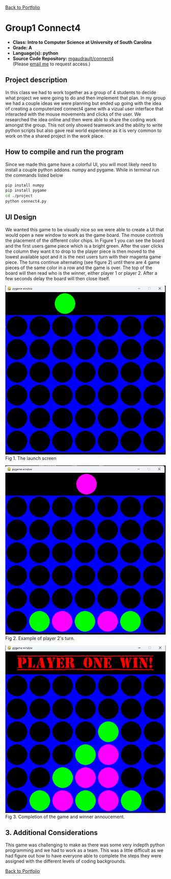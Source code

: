 [Back to Portfolio](./)

Group1 Connect4
===============

-   **Class: Intro to Computer Science at University of South Carolina** 
-   **Grade: A** 
-   **Language(s): python** 
-   **Source Code Repository:** [mgaudrault/connect4](https://github.com/mgaudrault/connect4)  
    (Please [email me](mailto:mkgaudrault@csustudent.net?subject=GitHub%20Access) to request access.)

## Project description

In this class we had to work together as a group of 4 students to decide what project we were going to do and then implement that plan.  In my group we had a couple ideas we were planning but ended up going with the idea of creating a computerized connect4 game with a vizual user interface that interacted with the mouse movements and clicks of the user.  We researched the idea online and then were able to share the coding work amongst the group.  This not only showed teamwork and the ability to write python scripts but also gave real world experience as it is very common to work on the a shared project in the work place. 

## How to compile and run the program

Since we made this game have a colorful UI, you will most likely need to install a couple python addons. numpy and pygame. While in terminal run the commands listed below

```bash
pip install numpy
pip install pygame
cd ./project
python connect4.py
```

## UI Design

We wanted this game to be visually nice so we were able to create a UI that would open a new window to work as the game board.  The mouse controls the placement of the different color chips. In Figure 1 you can see the board and the first users game piece which is a bright green.  After the user clicks the column they want it to drop to the player piece is then moved to the lowest available spot and it is the next users turn with their magenta game piece.  The turns continue alternating (see figure 2) until there are 4 game pieces of the same color in a row and the game is over.  The top of the board will then read who is the winner, either player 1 or player 2.  After a few seconds delay the board will then close itself.

![screenshot](images/connect41.png)  
Fig 1. The launch screen

![screenshot](images/connect42.png)  
Fig 2. Example of player 2's turn.

![screenshot](images/connect43.png)  
Fig 3. Completion of the game and winner annoucement.

## 3. Additional Considerations

This game was challenging to make as there was some very indepth python programming and we had to work as a team. This was a little difficult as we had figure out how to have everyone able to complete the steps they were assigned with the different levels of coding backgrounds.


[Back to Portfolio](./)